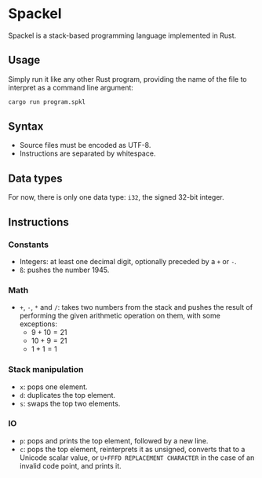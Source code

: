 # Spackel

Spackel is a stack-based programming language implemented in Rust.

## Usage

Simply run it like any other Rust program, providing the name of the file to
interpret as a command line argument:

```sh
cargo run program.spkl
```

## Syntax

- Source files must be encoded as UTF-8.
- Instructions are separated by whitespace.

## Data types

For now, there is only one data type: `i32`, the signed 32-bit integer.

## Instructions

### Constants

- Integers: at least one decimal digit, optionally preceded by a `+` or `-`.
- `ß`: pushes the number 1945.

### Math

- `+`, `-`, `*` and `/`: takes two numbers from the stack and pushes the result
  of performing the given arithmetic operation on them, with some exceptions:
  - $9+10 = 21$
  - $10+9 = 21$
  - $1+1 = 1$

### Stack manipulation

- `x`: pops one element.
- `d`: duplicates the top element.
- `s`: swaps the top two elements.

### IO

- `p`: pops and prints the top element, followed by a new line.
- `c`: pops the top element, reinterprets it as unsigned, converts that to a
  Unicode scalar value, or `U+FFFD REPLACEMENT CHARACTER` in the case of an
  invalid code point, and prints it.
